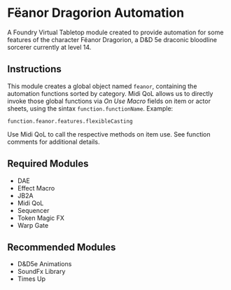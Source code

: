 # Fëanor Dragorion Automation
A Foundry Virtual Tabletop module created to provide automation for some features of the character Fëanor Dragorion, a D&D 5e draconic bloodline sorcerer currently at level 14.

## Instructions
This module creates a global object named `feanor`, containing the automation functions sorted by category. Midi QoL allows us to directly invoke those global functions via *On Use Macro* fields on item or actor sheets, using the sintax `function.functionName`. Example:
```
function.feanor.features.flexibleCasting
```
Use Midi QoL to call the respective methods on item use. See function comments for additional details.

## Required Modules
- DAE
- Effect Macro
- JB2A
- Midi QoL
- Sequencer
- Token Magic FX
- Warp Gate

## Recommended Modules
- D&D5e Animations
- SoundFx Library
- Times Up